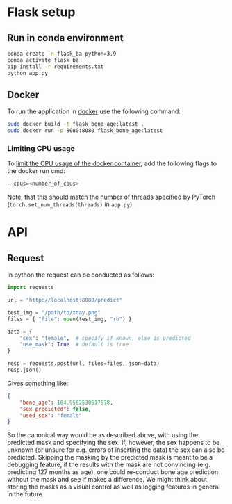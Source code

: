 # Flask setup

## Run in conda environment

```bash
conda create -n flask_ba python=3.9
conda activate flask_ba
pip install -r requirements.txt
python app.py
```

## Docker

To run the application in [docker](https://www.section.io/engineering-education/how-to-deploy-streamlit-app-with-docker/)
use the following command:

```bash
sudo docker build -t flask_bone_age:latest .
sudo docker run -p 8080:8080 flask_bone_age:latest
```

### Limiting CPU usage

To [limit the CPU usage of the docker container](https://docs.docker.com/config/containers/resource_constraints/), add the following flags to the docker run cmd:

```bash
--cpus=<number_of_cpus>
```

Note, that this should match the number of threads specified by PyTorch (`torch.set_num_threads(threads)` in `app.py`).

# API

## Request

In python the request can be conducted as follows:

```python
import requests

url = "http://localhost:8080/predict"

test_img = "/path/to/xray.png"
files = { "file": open(test_img, "rb") }

data = {
    "sex": "female",  # specify if known, else is predicted
    "use_mask": True  # default is true
}

resp = requests.post(url, files=files, json=data)
resp.json()
```

Gives something like:

```json
{
    "bone_age": 164.9562530517578,
    "sex_predicted": false,
    "used_sex": "female"
}
```

So the canonical way would be as described above, with using the predicted mask and specifying the sex.
If, however, the sex happens to be unknown (or unsure for e.g. errors of inserting the data) the sex can also be predicted.
Skipping the masking by the predicted mask is meant to be a debugging feature, if the results with the mask are not convincing (e.g. predicting 127 months as age), one could re-conduct bone age prediction without the mask and see if makes a difference. 
We might think about storing the masks as a visual control as well as logging features in general in the future.